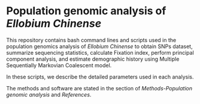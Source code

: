 # Population genomic analysis of *Ellobium Chinense*
This repository contains bash command lines and scripts used in the population genomics analysis of *Ellobium Chinense* to obtain SNPs dataset, summarize sequencing statistics, calculate Fixation index, perform principal component analysis, and estimate demographic history using Multiple Sequentially Markovian Coalescent model.

In these scripts, we describe the detailed parameters used in each analysis.

The methods and software are stated in the section of *Methods-Population genomic analysis* and *References*.
